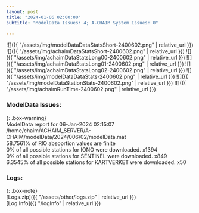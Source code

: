 ```yaml
---
layout: post
title: "2024-01-06 02:00:00"
subtitle: "ModelData Issues: 4; A-CHAIM System Issues: 0"

---
```


![]({{ "/assets/img/modelDataDataStatsShort-2400602.png" | relative_url }})
![]({{ "/assets/img/achaimDataStatsShort-2400602.png" | relative_url }})
![]({{ "/assets/img/achaimDataStatsLong00-2400602.png" | relative_url }})
![]({{ "/assets/img/achaimDataStatsLong01-2400602.png" | relative_url }})
![]({{ "/assets/img/achaimDataStatsLong02-2400602.png" | relative_url }})
![]({{ "/assets/img/modelDataDataStats-2400602.png" | relative_url }})
![]({{ "/assets/img/modelDataStationStats-2400602.png" | relative_url }})
![]({{ "/assets/img/achaimRunTime-2400602.png" | relative_url }})


### ModelData Issues:  
  
{: .box-warning}  
 ModelData report for 06-Jan-2024 02:15:07   
 /home/chaim/ACHAIM_SERVER/A-CHAIM/modelData/2024/006/02/modelData.mat   
 58.7561% of RIO absoprtion values are finite   
 0% of all possible stations for IONO were downloaded. x1394   
 0% of all possible stations for SENTINEL were downloaded. x849   
 6.3545% of all possible stations for KARTVERKET were downloaded. x50   
  


### Logs:  
  
{: .box-note}  
[Logs.zip]({{ "/assets/other/logs.zip" | relative_url }})  
[Log Info]({{ "/logInfo" | relative_url }})  
